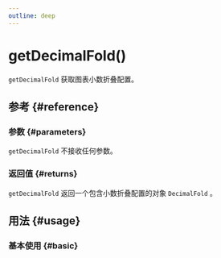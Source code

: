 ```yaml
---
outline: deep
---
```


# getDecimalFold()
`getDecimalFold` 获取图表小数折叠配置。

## 参考 {#reference}
<!--@include: @/@views/api/references/instance/getDecimalFold.md-->

### 参数 {#parameters}
`getDecimalFold` 不接收任何参数。

### 返回值 {#returns}
`getDecimalFold` 返回一个包含小数折叠配置的对象 `DecimalFold` 。

## 用法 {#usage}
<script setup>
import GetDecimalFold from '../../@views/api/samples/getDecimalFold/index.vue'
</script>

### 基本使用 {#basic}
<GetDecimalFold/>